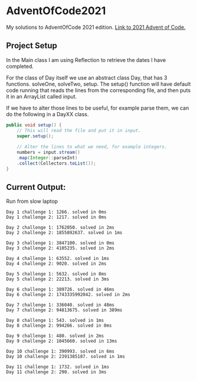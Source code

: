 # AdventOfCode2021
My solutions to AdventOfCode 2021 edition. [Link to 2021 Advent of Code.](https://adventofcode.com/2021)

## Project Setup
In the Main class I am using Reflection to retrieve the dates I have completed. 

For the class of Day itself we use an abstract class Day, that has 3 functions. solveOne, solveTwo, setup.
The setup() function will have default code running that reads the lines from the corresponding file,
and then puts it in an ArrayList called input.
 
 If we have to alter those lines to be useful, for example parse them, we can do the following
in a DayXX class.

```java
public void setup() {
    // This will read the file and put it in input.
    super.setup();
    
    // Alter the lines to what we need, for example integers.
    numbers = input.stream()
    .map(Integer::parseInt)
    .collect(Collectors.toList());
}
```

## Current Output:

Run from slow laptop

```
Day 1 challenge 1: 1266. solved in 0ms
Day 1 challenge 2: 1217. solved in 0ms

Day 2 challenge 1: 1762050. solved in 2ms
Day 2 challenge 2: 1855892637. solved in 1ms

Day 3 challenge 1: 3847100. solved in 0ms
Day 3 challenge 2: 4105235. solved in 2ms

Day 4 challenge 1: 63552. solved in 1ms
Day 4 challenge 2: 9020. solved in 2ms

Day 5 challenge 1: 5632. solved in 8ms
Day 5 challenge 2: 22213. solved in 3ms

Day 6 challenge 1: 389726. solved in 46ms
Day 6 challenge 2: 1743335992042. solved in 2ms

Day 7 challenge 1: 336040. solved in 48ms
Day 7 challenge 2: 94813675. solved in 389ms

Day 8 challenge 1: 543. solved in 1ms
Day 8 challenge 2: 994266. solved in 0ms

Day 9 challenge 1: 480. solved in 2ms
Day 9 challenge 2: 1045660. solved in 13ms

Day 10 challenge 1: 390993. solved in 6ms
Day 10 challenge 2: 2391385187. solved in 1ms

Day 11 challenge 1: 1732. solved in 1ms
Day 11 challenge 2: 290. solved in 3ms
```
